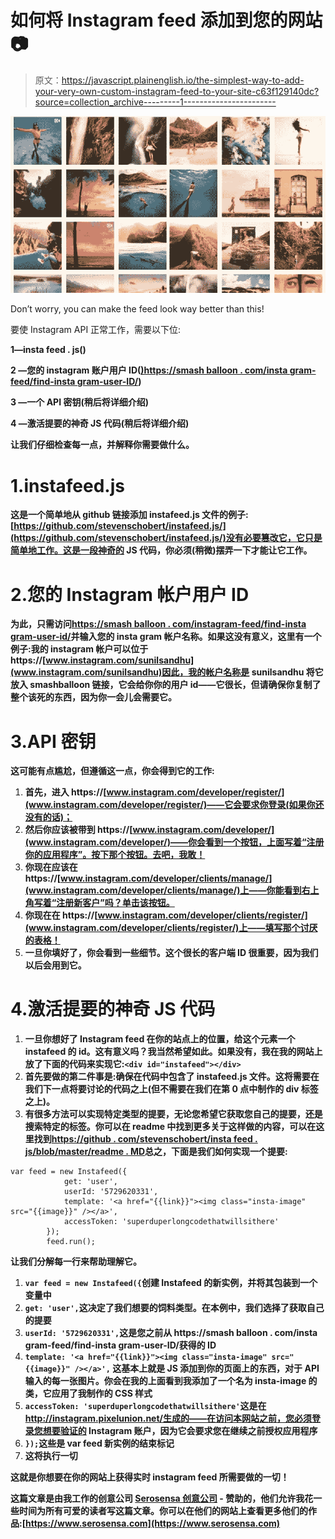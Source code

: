 # 如何将 Instagram feed 添加到您的网站📷

> 原文：<https://javascript.plainenglish.io/the-simplest-way-to-add-your-very-own-custom-instagram-feed-to-your-site-c63f129140dc?source=collection_archive---------1----------------------->

![](img/e145fc51f1b997aa16357731f9af3c46.png)

Don’t worry, you can make the feed look way better than this!

要使 Instagram API 正常工作，需要以下位:

**1—insta feed . js(**[](https://github.com/stevenschobert/instafeed.js/)****)****

****2 —您的 instagram 账户用户 ID(**[**)https://smash balloon . com/insta gram-feed/find-insta gram-user-ID/**](https://smashballoon.com/instagram-feed/find-instagram-user-id/)**)****

****3 —一个 API 密钥(稍后将详细介绍)****

****4 —激活提要的神奇 JS 代码(稍后将详细介绍)****

**让我们仔细检查每一点，并解释你需要做什么。**

# **1.instafeed.js**

**这是一个简单地从 github 链接添加 instafeed.js 文件的例子:[https://github.com/stevenschobert/instafeed.js/](https://github.com/stevenschobert/instafeed.js/)没有必要篡改它，它只是简单地工作。这是一段神奇的 JS 代码，你必须(稍微)摆弄一下才能让它工作。**

# **2.您的 Instagram 帐户用户 ID**

**为此，只需访问[https://smash balloon . com/instagram-feed/find-insta gram-user-id/](https://smashballoon.com/instagram-feed/find-instagram-user-id/)并输入您的 insta gram 帐户名称。如果这没有意义，这里有一个例子:我的 instagram 帐户可以位于 https://[www.instagram.com/sunilsandhu](www.instagram.com/sunilsandhu)因此，我的帐户名称是 sunilsandhu 将它放入 smashballoon 链接，它会给你你的用户 id——它很长，但请确保你复制了整个该死的东西，因为你一会儿会需要它。**

# **3.API 密钥**

**这可能有点尴尬，但遵循这一点，你会得到它的工作:**

1.  **首先，进入 https://[www.instagram.com/developer/register/](www.instagram.com/developer/register/)——它会要求你登录(如果你还没有的话)；**
2.  **然后你应该被带到 https://[www.instagram.com/developer/](www.instagram.com/developer/)——你会看到一个按钮，上面写着“注册你的应用程序”。按下那个按钮。去吧，我敢！**
3.  **你现在应该在 https://[www.instagram.com/developer/clients/manage/](www.instagram.com/developer/clients/manage/)上——你能看到右上角写着“注册新客户”吗？单击该按钮。**
4.  **你现在在 https://[www.instagram.com/developer/clients/register/](www.instagram.com/developer/clients/register/)上——填写那个讨厌的表格！**
5.  **一旦你填好了，你会看到一些细节。这个很长的客户端 ID 很重要，因为我们以后会用到它。**

# **4.激活提要的神奇 JS 代码**

1.  **一旦你想好了 Instagram feed 在你的站点上的位置，给这个元素一个 instafeed 的 id。这有意义吗？我当然希望如此。如果没有，我在我的网站上放了下面的代码来实现它:`<div id="instafeed"></div>`**
2.  **首先要做的第二件事是:确保在代码中包含了 instafeed.js 文件。这将需要在我们下一点将要讨论的代码之上(但不需要在我们在第 0 点中制作的 div 标签之上)。**
3.  **有很多方法可以实现特定类型的提要，无论您希望它获取您自己的提要，还是搜索特定的标签。你可以在 readme 中找到更多关于这样做的内容，可以在这里找到[https://github . com/stevenschobert/insta feed . js/blob/master/readme . MD](https://github.com/stevenschobert/instafeed.js/blob/master/README.md)总之，下面是我们如何实现一个提要:**

```
var feed = new Instafeed({
            get: 'user',
            userId: '5729620331',
            template: '<a href="{{link}}"><img class="insta-image" src="{{image}}" /></a>',
            accessToken: 'superduperlongcodethatwillsithere'
        });
        feed.run();
```

**让我们分解每一行来帮助理解它。**

1.  **`var feed = new Instafeed({`创建 Instafeed 的新实例，并将其包装到一个变量中**
2.  **`get: 'user',`这决定了我们想要的饲料类型。在本例中，我们选择了获取自己的提要**
3.  **`userId: '5729620331',`这是您之前从 https://smash balloon . com/insta gram-feed/find-insta gram-user-ID/获得的 ID**
4.  **`template: '<a href="{{link}}"><img class="insta-image" src="{{image}}" /></a>',` 这基本上就是 JS 添加到你的页面上的东西，对于 API 输入的每一张图片。你会在我的上面看到我添加了一个名为 insta-image 的类，它应用了我制作的 CSS 样式**
5.  **`accessToken: 'superduperlongcodethatwillsithere'`这是在 http://instagram.pixelunion.net/生成的——在访问本网站之前，您必须登录您想要验证的 Instagram 账户，因为它会要求您在继续之前授权应用程序**
6.  **`});`这些是 var feed 新实例的结束标记**
7.  **这将执行一切**

**这就是你想要在你的网站上获得实时 instagram feed 所需要做的一切！**

**这篇文章是由我工作的创意公司 [**Serosensa 创意公司**](https://www.serosensa.com) **-** 赞助的，他们允许我花一些时间为所有可爱的读者写这篇文章。你可以在他们的网站上查看更多他们的作品:[https://www.serosensa.com](https://www.serosensa.com)**